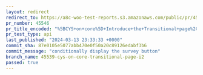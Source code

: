 ```yaml
---
layout: redirect
redirect_to: https://a8c-woo-test-reports.s3.amazonaws.com/public/pr/45546/api/index.html
pr_number: 45546
pr_title_encoded: "%5BCYS+on+core%5D+Introduce+the+Transitional+page%2C+i2"
pr_test_type: api
last_published: "2024-03-13 23:33:33 +0000"
commit_sha: 87e0105e5077abb470e0f50a20c89126edabf3b6
commit_message: "conditionally display the survey button"
branch_name: 45539-cys-on-core-transitional-page-i2
passed: true
---
```


